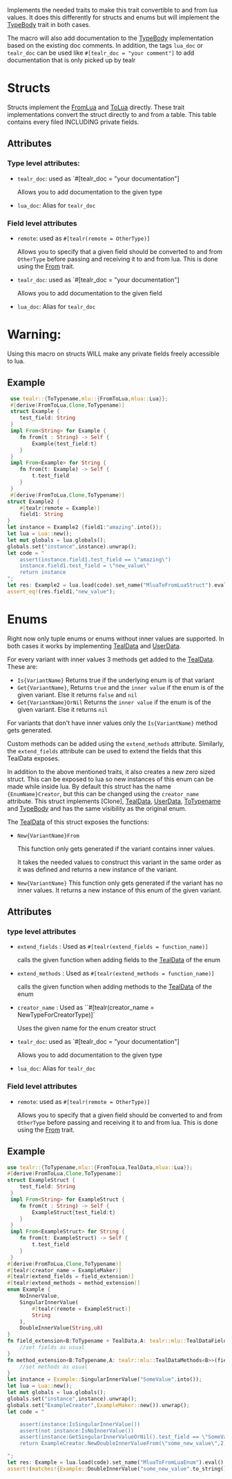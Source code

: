 Implements the needed traits to make this trait convertible to and from lua values.
It does this differently for structs and enums but will implement the [TypeBody](crate::TypeBody) trait in both cases.

The macro will also add documentation to the [TypeBody](crate::TypeBody) implementation based on the existing doc comments. In addition, the tags `lua_doc` or `tealr_doc` can be used like `#[tealr_doc = "your comment"]` to add documentation that is only picked up by tealr

# Structs

Structs implement the [FromLua](mlua::FromLua) and [ToLua](mlua::IntoLua) directly.
These trait implementations convert the struct directly to and from a table. This table contains every filed INCLUDING private fields.

## Attributes

### Type level attributes:

- `tealr_doc`: used as `#[tealr_doc = "your documentation"]

  Allows you to add documentation to the given type

- `lua_doc`: Alias for `tealr_doc`

### Field level attributes

- `remote`: used as `#[tealr(remote = OtherType)]`

  Allows you to specify that a given field should be converted to and from `OtherType` before passing and receiving it to and from lua.
  This is done using the [From<T>](std::convert::From) trait.

- `tealr_doc`: used as `#[tealr_doc = "your documentation"]

  Allows you to add documentation to the given field

- `lua_doc`: Alias for `tealr_doc`

# Warning:

Using this macro on structs WILL make any private fields freely accessible to lua.

## Example

```rust
 use tealr::{ToTypename,mlu::{FromToLua,mlua::Lua}};
 #[derive(FromToLua,Clone,ToTypename)]
 struct Example {
    test_field: String
 }
 impl From<String> for Example {
    fn from(t : String) -> Self {
        Example{test_field:t}
    }
 }
 impl From<Example> for String {
    fn from(t: Example) -> Self {
        t.test_field
    }
 }
 #[derive(FromToLua,Clone,ToTypename)]
struct Example2 {
    #[tealr(remote = Example)]
    field1: String
}
let instance = Example2 {field1:"amazing".into()};
let lua = Lua::new();
let mut globals = lua.globals();
globals.set("instance",instance).unwrap();
let code = "
    assert(instance.field1.test_field == \"amazing\")
    instance.field1.test_field = \"new_value\"
    return instance
";
let res: Example2 = lua.load(code).set_name("MluaToFromLuaStruct").eval().unwrap();
assert_eq!(res.field1,"new_value");

```

# Enums

Right now only tuple enums or enums without inner values are supported.
In both cases it works by implementing [TealData](crate::mlu::TealData) and [UserData](mlua::UserData).

For every variant with inner values 3 methods get added to the [TealData](crate::mlu::TealData). These are:

- `Is{VariantName}`
  Returns true if the underlying enum is of that variant
- `Get{VariantName}`,
  Returns `true` and the `inner value` if the enum is of the given variant. Else it returns `false` and `nil`
- `Get{VariantName}OrNil`
  Returns the `inner value` if the enum is of the given variant. Else it returns `nil`

For variants that don't have inner values only the `Is{VariantName}` method gets generated.

Custom methods can be added using the `extend_methods` attribute.
Similarly, the `extend_fields` attribute can be used to extend the fields that this TealData exposes.

In addition to the above mentioned traits, it also creates a new zero sized struct. This can be exposed to lua so new instances of this enum can be made while inside lua.
By default this struct has the name `{EnumName}Creator`, but this can be changed using the `creator_name` attribute.
This struct implements [Clone], [TealData](crate::mlu::TealData), [UserData](mlua::UserData), [ToTypename](crate::ToTypename) and [TypeBody](crate::TypeBody)
and has the same visibility as the original enum.

The [TealData](crate::mlu::TealData) of this struct exposes the functions:

- `New{VariantName}From`

  This function only gets generated if the variant contains inner values.

  It takes the needed values to construct this variant in the same order as it was defined and returns a new instance of the variant.

- `New{VariantName}`
  This function only gets generated if the variant has no inner values.
  It returns a new instance of this enum of the given variant.

## Attributes

### type level attributes

- `extend_fields` : Used as `#[tealr(extend_fields = function_name)]`

  calls the given function when adding fields to the [TealData](crate::mlu::TealData) of the enum

- `extend_methods` : Used as `#[tealr(extend_methods = function_name)]`

  calls the given function when adding methods to the [TealData](crate::mlu::TealData) of the enum

- `creator_name` : Used as ``#[tealr(creator_name = NewTypeForCreatorType)]`

  Uses the given name for the enum creator struct

- `tealr_doc`: used as `#[tealr_doc = "your documentation"]

  Allows you to add documentation to the given type

- `lua_doc`: Alias for `tealr_doc`

### Field level attributes

- `remote`: used as `#[tealr(remote = OtherType)]`

  Allows you to specify that a given field should be converted to and from `OtherType` before passing and receiving it to and from lua.
  This is done using the [From<T>](std::convert::From) trait.

## Example

```rust
use tealr::{ToTypename,mlu::{FromToLua,TealData,mlua::Lua}};
#[derive(FromToLua,Clone,ToTypename)]
struct ExampleStruct {
    test_field: String
 }
 impl From<String> for ExampleStruct {
    fn from(t : String) -> Self {
        ExampleStruct{test_field:t}
    }
 }
 impl From<ExampleStruct> for String {
    fn from(t: ExampleStruct) -> Self {
        t.test_field
    }
 }
#[derive(FromToLua,Clone,ToTypename)]
#[tealr(creator_name = ExampleMaker)]
#[tealr(extend_fields = field_extension)]
#[tealr(extend_methods = method_extension)]
enum Example {
    NoInnerValue,
    SingularInnerValue(
        #[tealr(remote = ExampleStruct)]
        String
    ),
    DoubleInnerValue(String,u8)
}
fn field_extension<B:ToTypename + TealData,A: tealr::mlu::TealDataFields<B>>(fields: &mut A) {
    //set fields as usual
}
fn method_extension<B:ToTypename,A: tealr::mlu::TealDataMethods<B>>(fields: &mut A) {
    //set methods as usual
}
let instance = Example::SingularInnerValue("SomeValue".into());
let lua = Lua::new();
let mut globals = lua.globals();
globals.set("instance",instance).unwrap();
globals.set("ExampleCreator",ExampleMaker::new()).unwrap();
let code = "

    assert(instance:IsSingularInnerValue())
    assert(not instance:IsNoInnerValue())
    assert(instance:GetSingularInnerValueOrNil().test_field == \"SomeValue\")
    return ExampleCreator.NewDoubleInnerValueFrom(\"some_new_value\",2)

";
let res: Example = lua.load(code).set_name("MluaToFromLuaEnum").eval().unwrap();
assert!(matches!{Example::DoubleInnerValue("some_new_value".to_string(),5),res});
```
